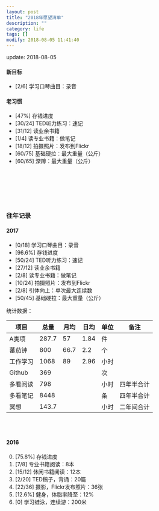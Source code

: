 ```yaml
---
layout: post
title: "2018年愿望清单"
description: ""
category: life
tags: []
modify: 2018-08-05 11:41:40
---
```


update: 2018-08-05


#### 新目标

+ [2/6] 学习口琴曲目：录音

#### 老习惯

+ [47%] 存钱进度
+ [30/24] TED听力练习：速记
+ [31/12] 读业余书籍
+ [1/4] 读专业书籍：做笔记
+ [18/12] 拍摄照片：发布到Flickr
+ [60/75] 基础硬拉：最大重量（公斤）
+ [60/65] 深蹲：最大重量（公斤）

<br />
<br />
<br />
<br />
<br />

### 往年记录


#### 2017

+ [0/18] 学习口琴曲目：录音
+ [96.6%] 存钱进度
+ [50/24] TED听力练习：速记
+ [27/12] 读业余书籍
+ [2/8] 读专业书籍：做笔记
+ [10/24] 拍摄照片：发布到Flickr
+ [2/8] 引体向上：单次最大连续数
+ [50/45] 基础硬拉：最大重量（公斤）

统计数据：

项目 | 总量 | 月均 | 日均 | 单位 | 备注
-----|------|------|------|------|----
A类项 | 287.7 | 57 | 1.84 | 件   |
蕃茄钟 | 800 | 66.7 | 2.2 | 个   |
工作学习 | 1068 | 89 | 2.96 | 小时|
Github | 369 |     |      | 次   |
多看阅读| 798 |    |      | 小时 | 四年半合计
多看笔记| 8448 |    |     | 条   | 四年半合计
冥想  | 143.7 |    |      | 小时 | 二年间合计

<br />
<br />

#### 2016

0. [75.8%] 存钱进度
1. [7/8] 专业书籍阅读：8本
2. [15/12] 休闲书籍阅读：12本
4. [2/20] TED稿子，背诵：20篇
5. [22/36] 摄影，Flickr发布照片：36张
3. [12.6%] 健身，体脂率降至：12%
6. [0] 学习蛙泳，连续游：200米
